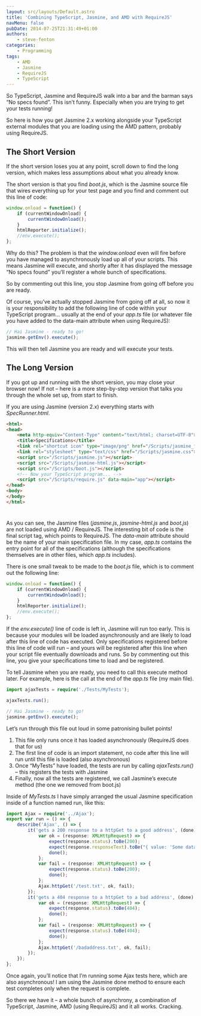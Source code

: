 ```yaml
---
layout: src/layouts/Default.astro
title: 'Combining TypeScript, Jasmine, and AMD with RequireJS'
navMenu: false
pubDate: 2014-07-25T21:31:49+01:00
authors:
    - steve-fenton
categories:
    - Programming
tags:
    - AMD
    - Jasmine
    - RequireJS
    - TypeScript
---
```


So TypeScript, Jasmine and RequireJS walk into a bar and the barman says “No specs found”. This isn’t funny. Especially when you are trying to get your tests running!

So here is how you get Jasmine 2.x working alongside your TypeScript external modules that you are loading using the AMD pattern, probably using RequireJS.

## The Short Version

If the short version loses you at any point, scroll down to find the long version, which makes less assumptions about what you already know.

The short version is that you find *boot.js*, which is the Jasmine source file that wires everything up for your test page and you find and comment out this line of code:

```typescript
window.onload = function() {
    if (currentWindowOnload) {
        currentWindowOnload();
    }
    htmlReporter.initialize();
    //env.execute();
};
```

Why do this? The problem is that the *window.onload* even will fire before you have managed to asynchronously load up all of your scripts. This means Jasmine will execute, and shortly after it has displayed the message “No specs found” you’ll register a whole bunch of specifications.

So by commenting out this line, you stop Jasmine from going off before you are ready.

Of course, you’ve actually stopped Jasmine from going off at all, so now it is your responsibility to add the following line of code within your TypeScript program… usually at the end of your *app.ts* file (or whatever file you have added to the data-main attribute when using RequireJS):

```typescript
// Hai Jasmine - ready to go!
jasmine.getEnv().execute();
```

This will then tell Jasmine you are ready and will execute your tests.

## The Long Version

If you got up and running with the short version, you may close your browser now! If not – here is a more step-by-step version that talks you through the whole set up, from start to finish.

If you are using Jasmine (version 2.x) everything starts with *SpecRunner.html*.

```html
<html>
<head>
    <meta http-equiv="Content-Type" content="text/html; charset=UTF-8">
    <title>Specifications</title>
    <link rel="shortcut icon" type="image/png" href="/Scripts/jasmine_favicon.png">
    <link rel="stylesheet" type="text/css" href="/Scripts/jasmine.css">
    <script src="/Scripts/jasmine.js"></script>
    <script src="/Scripts/jasmine-html.js"></script>
    <script src="/Scripts/boot.js"></script>
    <!-- Now your TypeScript program... -->
    <script src="/Scripts/require.js" data-main="app"></script>
</head>
<body>
</body>
</html>
```
#
As you can see, the Jasmine files (*jasmine.js*, *jasmine-html.js* and *boot.js*) are not loaded using AMD / RequireJS. The interesting bit of code is the final script tag, which points to RequireJS. The *data-main* attribute should be the name of your main specification file. In my case, *app.ts* contains the entry point for all of the specifications (although the specifications themselves are in other files, which *app.ts* includes).

There is one small tweak to be made to the *boot.js* file, which is to comment out the following line:

```javascript
window.onload = function() {
    if (currentWindowOnload) {
        currentWindowOnload();
    }
    htmlReporter.initialize();
    //env.execute();
};
```

If the *env.execute()* line of code is left in, Jasmine will run too early. This is because your modules will be loaded asynchronously and are likely to load after this line of code has executed. Only specifications registered before this line of code will run – and yours will be registered after this line when your script file eventually downloads and runs. So by commenting out this line, you give your specifications time to load and be registered.

To tell Jasmine when you are ready, you need to call this execute method later. For example, here is the call at the end of the *app.ts* file (my main file).

```typescript
import ajaxTests = require('./Tests/MyTests');

ajaxTests.run();

// Hai Jasmine - ready to go!
jasmine.getEnv().execute();
```

Let’s run through this file out loud in some patronising bullet points!

1. This file only runs once it has loaded asynchronously (RequireJS does that for us)
2. The first line of code is an import statement, no code after this line will run until this file is loaded (also asynchronous)
3. Once “MyTests” have loaded, the tests are run by calling *ajaxTests.run()* – this registers the tests with Jasmine
4. Finally, now all the tests are registered, we call Jasmine’s execute method (the one we removed from boot.js)

Inside of *MyTests.ts* I have simply arranged the usual Jasmine specification inside of a function named run, like this:

```typescript
import Ajax = require('../Ajax');
export var run = () => {
    describe('Ajax', () => {
        it('gets a 200 response to a httpGet to a good address', (done) => {
            var ok = (response: XMLHttpRequest) => {
                expect(response.status).toBe(200);
                expect(response.responseText).toBe("{ value: 'Some data from a text file.' }");
                done();
            };
            var fail = (response: XMLHttpRequest) => {
                expect(response.status).toBe(200);
                done();
            };
            Ajax.httpGet('/test.txt', ok, fail);
        });
        it('gets a 404 response to a httpGet to a bad address', (done) => {
            var ok = (response: XMLHttpRequest) => {
                expect(response.status).toBe(404);
                done();
            };
            var fail = (response: XMLHttpRequest) => {
                expect(response.status).toBe(404);
                done();
            };
            Ajax.httpGet('/badaddress.txt', ok, fail);
        });
    });
};
```

Once again, you’ll notice that I’m running some Ajax tests here, which are also asynchronous! I am using the Jasmine done method to ensure each test completes only when the request is complete.

So there we have it – a whole bunch of asynchrony, a combination of TypeScript, Jasmine, AMD (using RequireJS) and it all works. Cracking.